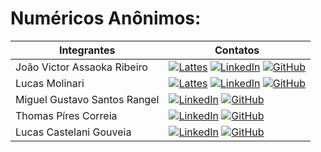 # Numéricos Anônimos:

| Integrantes | Contatos |
|-|-|
| João Victor Assaoka Ribeiro | [![Lattes](https://shields.io/badge/Lattes-000000?style=for-the-badge&logo=lattes&logoColor=white)](http://lattes.cnpq.br/1720255556289414) [![LinkedIn](https://shields.io/badge/LinkedIn-0077B5?style=for-the-badge&logo=linkedin&logoColor=white)](https://www.linkedin.com/in/assaoka/) [![GitHub](https://shields.io/badge/GitHub-181717?style=for-the-badge&logo=github&logoColor=white)](https://github.com/Assaoka) |
| Lucas Molinari | [![Lattes](https://shields.io/badge/Lattes-000000?style=for-the-badge&logo=lattes&logoColor=white)](http://lattes.cnpq.br/3863110880184485) [![LinkedIn](https://shields.io/badge/LinkedIn-0077B5?style=for-the-badge&logo=linkedin&logoColor=white)](https://www.linkedin.com/in/lucas-molinari-dev/) [![GitHub](https://shields.io/badge/GitHub-181717?style=for-the-badge&logo=github&logoColor=white)](https://github.com/molhinari) |
| Miguel Gustavo Santos Rangel | [![LinkedIn](https://shields.io/badge/LinkedIn-0077B5?style=for-the-badge&logo=linkedin&logoColor=white)]([https://www.linkedin.com/in/assaoka/](https://www.linkedin.com/in/miguel-rangel-534218217/)) [![GitHub](https://shields.io/badge/GitHub-181717?style=for-the-badge&logo=github&logoColor=white)](https://github.com/mr-miguelrangel) |
| Thomas Píres Correia | [![LinkedIn](https://shields.io/badge/LinkedIn-0077B5?style=for-the-badge&logo=linkedin&logoColor=white)]([https://www.linkedin.com/in/assaoka/](https://www.linkedin.com/in/thomas-pires-correia-84ab55226/)) [![GitHub](https://shields.io/badge/GitHub-181717?style=for-the-badge&logo=github&logoColor=white)](https://github.com/Th0m4sma) |
| Lucas Castelani Gouveia | [![LinkedIn](https://shields.io/badge/LinkedIn-0077B5?style=for-the-badge&logo=linkedin&logoColor=white)]([[https://www.linkedin.com/in/assaoka/](https://www.linkedin.com/in/lucas-castelani-gouveia-422a8a224/)](https://www.linkedin.com/in/lucas-castelani-gouveia-422a8a224/)) [![GitHub](https://shields.io/badge/GitHub-181717?style=for-the-badge&logo=github&logoColor=white)](https://github.com/LucasCG18) |
